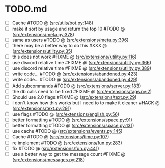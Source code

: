 # TODO.md

- [ ] Cache #TODO @ ([src/utils/bot.py:148](https://github.com/wasi-master/wm_bot/blob/main/src/utils/bot.py#L148))  
- [ ] make it sort by usage and return the top 10 #TODO @ ([src/extensions/meta.py:378](https://github.com/wasi-master/wm_bot/blob/main/src/extensions/meta.py#L378))  
- [ ] same as users #TODO @ ([src/extensions/meta.py:396](https://github.com/wasi-master/wm_bot/blob/main/src/extensions/meta.py#L396))  
- [ ] there may be a better way to do this #XXX @ ([src/extensions/utility.py:35](https://github.com/wasi-master/wm_bot/blob/main/src/extensions/utility.py#L35))  
- [ ] this does not work #FIXME @ ([src/extensions/utility.py:116](https://github.com/wasi-master/wm_bot/blob/main/src/extensions/utility.py#L116))  
- [ ] use discord relative time #FIXME @ ([src/extensions/utility.py:366](https://github.com/wasi-master/wm_bot/blob/main/src/extensions/utility.py#L366))  
- [ ] use discord relative time #FIXME @ ([src/extensions/utility.py:389](https://github.com/wasi-master/wm_bot/blob/main/src/extensions/utility.py#L389))  
- [ ] write code... #TODO @ ([src/extensions/abandoned.py:423](https://github.com/wasi-master/wm_bot/blob/main/src/extensions/abandoned.py#L423))  
- [ ] write code... #TODO @ ([src/extensions/abandoned.py:429](https://github.com/wasi-master/wm_bot/blob/main/src/extensions/abandoned.py#L429))  
- [ ] Add subcommands #TODO @ ([src/extensions/server.py:183](https://github.com/wasi-master/wm_bot/blob/main/src/extensions/server.py#L183))  
- [ ] the db calls need to be fixed #FIXME @ ([src/extensions/tags.py:2](https://github.com/wasi-master/wm_bot/blob/main/src/extensions/tags.py#L2))  
- [ ] Should use 2.0 flags #FIXME @ ([src/extensions/text.py:29](https://github.com/wasi-master/wm_bot/blob/main/src/extensions/text.py#L29))  
- [ ] I don't know how this works but I need to to make it cleaner #HACK @ ([src/extensions/text.py:291](https://github.com/wasi-master/wm_bot/blob/main/src/extensions/text.py#L291))  
- [ ] use flags #TODO @ ([src/extensions/english.py:56](https://github.com/wasi-master/wm_bot/blob/main/src/extensions/english.py#L56))  
- [ ] better formatting #TODO @ ([src/extensions/space.py:91](https://github.com/wasi-master/wm_bot/blob/main/src/extensions/space.py#L91))  
- [ ] better formatting #TODO @ ([src/extensions/space.py:131](https://github.com/wasi-master/wm_bot/blob/main/src/extensions/space.py#L131))  
- [ ] use cache #TODO @ ([src/extensions/events.py:145](https://github.com/wasi-master/wm_bot/blob/main/src/extensions/events.py#L145))  
- [ ] Cache #TODO @ ([src/extensions/time.py:107](https://github.com/wasi-master/wm_bot/blob/main/src/extensions/time.py#L107))  
- [ ] re implement #TODO @ ([src/extensions/fun.py:283](https://github.com/wasi-master/wm_bot/blob/main/src/extensions/fun.py#L283))  
- [ ] fix #TODO @ ([src/extensions/fun.py:441](https://github.com/wasi-master/wm_bot/blob/main/src/extensions/fun.py#L441))  
- [ ] use a better way to get the message count #FIXME @ ([src/extensions/messages.py:218](https://github.com/wasi-master/wm_bot/blob/main/src/extensions/messages.py#L218))  
